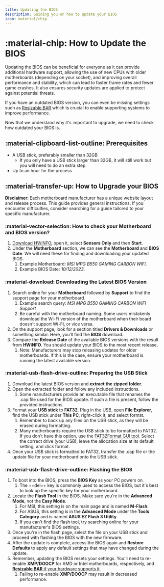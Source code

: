 ```yaml
---
title: Updating the BIOS
description: Guiding you on how to update your BIOS
icon: material/chip
---
```


# :material-chip: How to Update the BIOS

Updating the BIOS can be beneficial for everyone as it can provide additional hardware support, allowing the use of new CPUs with older motherboards (depending on your socket), and improving overall performance and stability, which can lead to faster frame rates and fewer game crashes. It also ensures security updates are applied to protect against potential threats.

If you have an outdated BIOS version, you can even be missing settings such as [Resizable BAR](./resizable-bar.md) which is crucial to enable supporting systems to improve performance.

Now that we understand why it's important to upgrade, we need to check how outdated your BIOS is.

## :material-clipboard-list-outline: Prerequisites

- A USB stick, preferably smaller than 32GB
    - If you only have a USB stick larger than 32GB, it will still work but you will need to do an extra step.
- Up to an hour for the process

## :material-transfer-up: How to Upgrade your BIOS

**Disclaimer**: Each motherboard manufacturer has a unique website layout and release process. This guide provides general instructions. If you encounter difficulties, consider searching for a guide tailored to your specific manufacturer.

### :material-vector-selection: How to check your Motherboard and BIOS version?

1. [Download HWiNFO](https://www.hwinfo.com/), open it, select **Sensors Only** and then **Start**.
1. Under the **Motherboard** section, we can see the **Motherboard** and **BIOS Date**. We will need these for finding and downloading your updated BIOS.
    1. Example Motherboard: *MSI MPG B550 GAMING CARBON WIFI*.
    1. Example BIOS Date: *10/12/2023*.

### :material-download: Downloading the Latest BIOS Version
1. Search online for your **Motherboard** followed by **Support** to find the support page for your motherboard.
    1. Example search query: *MSI MPG B550 GAMING CARBON WIFI Support*
    1. Be careful with the motherboard naming. Some users mistakenly download the Wi-Fi version of the motherboard when their board doesn't support Wi-Fi, or vice versa.
1. On the support page, look for a section titled **Drivers & Downloads** or something similar. Here, you'll find the **BIOS** download.
1. Compare the **Release Date** of the available BIOS versions with the result from **HWiNFO**. You should update your BIOS to the most recent release.
    1. Note: Manufacturers may stop releasing updates for older motherboards. If this is the case, ensure your motherboard is running the latest available version.

### :material-usb-flash-drive-outline: Preparing the USB Stick
1. Download the latest BIOS version and **extract the zipped folder**.
1. Open the extracted folder and follow any included instructions.
    1. Some manufacturers provide an executable file that renames the .cap file used for the BIOS update. If such a file is present, follow the provided instructions.
1. Format your **USB stick** to **FAT32**. Plug in the USB, open **File Explorer**, find the USB stick under **This PC**, right-click it, and select format.
    1. Remember to back up any files on the USB stick, as they will be erased during formatting.
    1. Many motherboards require the USB stick to be formatted to FAT32. If you don't have this option, use the [FAT32Format GUI tool](https://web.archive.org/web/20150331215614/http:/www.ridgecrop.demon.co.uk/guiformat-x64.Exe). Select the correct drive (your USB), leave the allocation size at its default setting, and click format.
1. Once your USB stick is formatted to FAT32, transfer the .cap file or the update file for your motherboard onto the USB stick.

### :material-usb-flash-drive-outline: Flashing the BIOS
1. To boot into the BIOS, press the **BIOS Key** as your PC powers on.
    1. The ++del++ key is commonly used to access the BIOS, but it's best to look up the specific key for your motherboard.
1. Locate the **Flash Tool** in the BIOS. Make sure you're in the **Advanced Mode**, not the **Easy Mode**.
    1. For MSI, this setting is on the main page and is named **M-Flash**.
    1. For ASUS, this setting is in the **Advanced Mode** under the **Tools Category** and is named **ASUS EZ Flash 3 Utility**.
    1. If you can't find the flash tool, try searching online for your manufacturer's BIOS settings.
1. Once you're in the flash page, select the file on your USB stick and proceed with flashing the BIOS with the new firmware.
1. After the update is complete, access the BIOS again and **Restore Defaults** to apply any default settings that may have changed during the update.
1. Remember, updating the BIOS resets your settings. You'll need to re-enable **XMP/DOOCP** for AMD or Intel motherboards, respectively, and [**Resizable BAR** if your hardware supports it](./resizable-bar.md).
    1. Failing to re-enable **XMP/DOOCP** may result in decreased performance.



